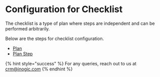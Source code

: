 # Configuration for Checklist

The checklist is a type of plan where steps are independent and can be performed arbitrarily.

Below are the steps for checklist configuration.

* [Plan](https://docs.inogic.com/business-process-checklist/configuration/configuration-for-plans/configuration-for-checklist/plan)
* [Plan Step](https://docs.inogic.com/business-process-checklist/configuration/configuration-for-plans/configuration-for-checklist/plan-step)

{% hint style="success" %}
For any queries, reach out to us at [crm@inogic.com](mailto:crm@inogic.com)
{% endhint %}
